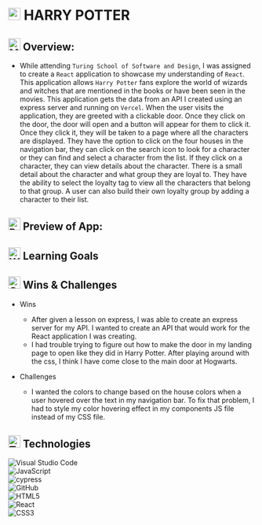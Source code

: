 # <img src="https://raw.githubusercontent.com/Tarikul-Islam-Anik/Animated-Fluent-Emojis/master/Emojis/People/Man%20Mage.png" alt="Man Mage" width="25" height="25" /> HARRY POTTER

## <img src="https://raw.githubusercontent.com/Tarikul-Islam-Anik/Animated-Fluent-Emojis/master/Emojis/Travel%20and%20places/Milky%20Way.png" alt="Milky Way" width="25" height="25" /> Overview:
- While attending `Turing School of Software and Design`, I was assigned to create a `React` application to showcase my understanding of `React`. This application allows `Harry Potter` fans explore the world of wizards and witches that are mentioned in the books or have been seen in the movies. This application gets the data from an API I created using an express server and running on `Vercel`. When the user visits the application, they are greeted with a clickable door. Once they click on the door, the door will open and a button will appear for them to click it. Once they click it, they will be taken to a page where all the characters are displayed. They have the option to click on the four houses in the navigation bar, they can click on the search icon to look for a character or they can find and select a character from the list. If they click on a character, they can view details about the character. There is a small detail about the character and what group they are loyal to. They have the ability to select the loyalty tag to view all the characters that belong to that group. A user can also build their own loyalty group by adding a character to their list.  

## <img src="https://raw.githubusercontent.com/Tarikul-Islam-Anik/Animated-Fluent-Emojis/master/Emojis/Travel%20and%20places/Rocket.png" alt="Rocket" width="25" height="25" /> Preview of App:

## <img src="https://raw.githubusercontent.com/Tarikul-Islam-Anik/Animated-Fluent-Emojis/master/Emojis/Hand%20gestures/Writing%20Hand.png" alt="Writing Hand" width="25" height="25" /> Learning Goals

## <img src="https://raw.githubusercontent.com/Tarikul-Islam-Anik/Animated-Fluent-Emojis/master/Emojis/Smilies/Grinning%20Face%20with%20Big%20Eyes.png" alt="Grinning Face with Big Eyes" width="25" height="25" /> Wins & Challenges
- Wins
    - After given a lesson on express, I was able to create an express server for my API. I wanted to create an API that would work for the React application I was creating. 
    - I had trouble trying to figure out how to make the door in my landing page to open like they did in Harry Potter. After playing around with the css, I think I have come close to the main door at Hogwarts.

- Challenges
    - I wanted the colors to change based on the house colors when a user hovered over the text in my navigation bar. To fix that problem, I had to style my color hovering effect in my components JS file instead of my CSS file.

## <img src="https://raw.githubusercontent.com/Tarikul-Islam-Anik/Animated-Fluent-Emojis/master/Emojis/People/Technologist.png" alt="Technologist" width="25" height="25" /> Technologies

![Visual Studio Code](https://img.shields.io/badge/Visual%20Studio%20Code-0078d7.svg?style=for-the-badge&logo=visual-studio-code&logoColor=white)
<br>
![JavaScript](https://img.shields.io/badge/javascript-%23323330.svg?style=for-the-badge&logo=javascript&logoColor=%23F7DF1E)
<br>
![cypress](https://img.shields.io/badge/-cypress-%23E5E5E5?style=for-the-badge&logo=cypress&logoColor=058a5e)
<br>
![GitHub](https://img.shields.io/badge/github-%23121011.svg?style=for-the-badge&logo=github&logoColor=white)
<br>
![HTML5](https://img.shields.io/badge/html5-%23E34F26.svg?style=for-the-badge&logo=html5&logoColor=white)
<br>
![React](https://img.shields.io/badge/react-%2320232a.svg?style=for-the-badge&logo=react&logoColor=%2361DAFB)
<br>
![CSS3](https://img.shields.io/badge/css3-%231572B6.svg?style=for-the-badge&logo=css3&logoColor=white)